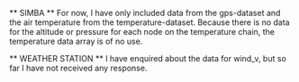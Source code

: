 ** SIMBA **
For now, I have only included data from the gps-dataset and the air temperature from the temperature-dataset. Because there 
is no data for the altitude or pressure for each node on the temperature chain, the temperature data array is of no use.


** WEATHER STATION **
I have enquired about the data for wind_v, but so far I have not received any response.

